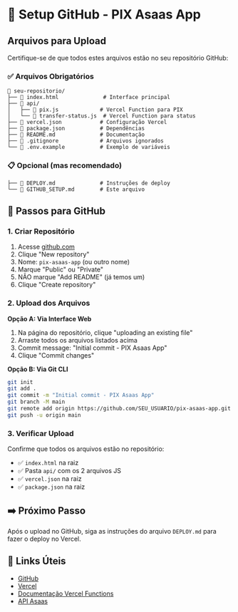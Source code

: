 # 📁 Setup GitHub - PIX Asaas App

## Arquivos para Upload

Certifique-se de que todos estes arquivos estão no seu repositório GitHub:

### ✅ Arquivos Obrigatórios
```
📁 seu-repositorio/
├── 📄 index.html              # Interface principal
├── 📁 api/
│   ├── 📄 pix.js             # Vercel Function para PIX
│   └── 📄 transfer-status.js  # Vercel Function para status
├── 📄 vercel.json            # Configuração Vercel
├── 📄 package.json           # Dependências
├── 📄 README.md              # Documentação
├── 📄 .gitignore             # Arquivos ignorados
└── 📄 .env.example           # Exemplo de variáveis
```

### 📋 Opcional (mas recomendado)
```
├── 📄 DEPLOY.md              # Instruções de deploy
└── 📄 GITHUB_SETUP.md        # Este arquivo
```

## 🚀 Passos para GitHub

### 1. Criar Repositório
1. Acesse [github.com](https://github.com)
2. Clique "New repository"
3. Nome: `pix-asaas-app` (ou outro nome)
4. Marque "Public" ou "Private"
5. NÃO marque "Add README" (já temos um)
6. Clique "Create repository"

### 2. Upload dos Arquivos
**Opção A: Via Interface Web**
1. Na página do repositório, clique "uploading an existing file"
2. Arraste todos os arquivos listados acima
3. Commit message: "Initial commit - PIX Asaas App"
4. Clique "Commit changes"

**Opção B: Via Git CLI**
```bash
git init
git add .
git commit -m "Initial commit - PIX Asaas App"
git branch -M main
git remote add origin https://github.com/SEU_USUARIO/pix-asaas-app.git
git push -u origin main
```

### 3. Verificar Upload
Confirme que todos os arquivos estão no repositório:
- ✅ `index.html` na raiz
- ✅ Pasta `api/` com os 2 arquivos JS
- ✅ `vercel.json` na raiz
- ✅ `package.json` na raiz

## ➡️ Próximo Passo

Após o upload no GitHub, siga as instruções do arquivo `DEPLOY.md` para fazer o deploy no Vercel.

## 🔗 Links Úteis

- [GitHub](https://github.com)
- [Vercel](https://vercel.com)
- [Documentação Vercel Functions](https://vercel.com/docs/functions)
- [API Asaas](https://docs.asaas.com)